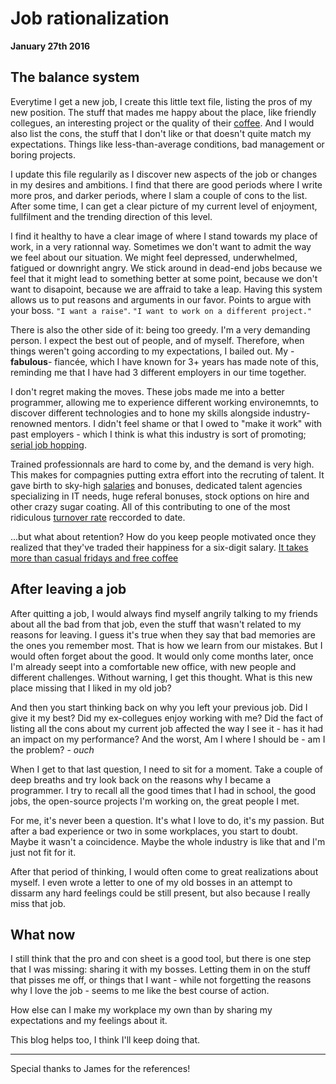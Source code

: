 # Job rationalization

**January 27th 2016**

## The balance system

Everytime I get a new job, I create this little text file, listing the pros of my new position. The stuff that mades me happy about the place, like friendly collegues, an interesting project or the quality of their [coffee](http://www.businessinsider.com/the-one-office-perk-you-must-splurge-on-2011-3). And I would also list the cons, the stuff that I don't like or that doesn't quite match my expectations. Things like less-than-average conditions, bad management or boring projects. 

I update this file regularily as I discover new aspects of the job or changes in my desires and ambitions. I find that there are good periods where I write more pros, and darker periods, where I slam a couple of cons to the list. After some time, I can get a clear picture of my current level of enjoyment, fullfilment and the trending direction of this level.

I find it healthy to have a clear image of where I stand towards my place of work, in a very rationnal way. Sometimes we don't want to admit the way we feel about our situation. We might feel depressed, underwhelmed, fatigued or downright angry. We stick around in dead-end jobs because we feel that it might lead to something better at some point, because we don't want to disapoint, because we are affraid to take a leap. Having this system allows us to put reasons and arguments in our favor. Points to argue with your boss. `"I want a raise"`. `"I want to work on a different project."`

There is also the other side of it: being too greedy. I'm a very demanding person. I expect the best out of people, and of myself. Therefore, when things weren't going according to my expectations, I bailed out. My -**fabulous**- fiancée, which I have known for 3+ years has made note of this, reminding me that I have had 3 different employers in our time together. 

I don't regret making the moves. These jobs made me into a better programmer, allowing me to experience different working environemnts, to discover different technologies and to hone my skills alongside industry-renowned mentors. I didn't feel shame or that I owed to "make it work" with past employers - which I think is what this industry is sort of promoting; [serial job hopping](http://www.cnbc.com/2015/09/15/job-hopping-can-boost-your-career-if-you-do-it-right.html). 

Trained professionnals are hard to come by, and the demand is very high. This makes for compagnies putting extra effort into the recruting of talent. It gave birth to sky-high [salaries](http://www.worldsalaries.org/computerprogrammer.shtml) and bonuses, dedicated talent agencies specializing in IT needs, huge referal bonuses, stock options on hire and other crazy sugar coating. All of this contributing to one of the most ridiculous [turnover rate](http://www.techrepublic.com/blog/career-management/tech-companies-have-highest-turnover-rate/) reccorded to date.

...but what about retention? How do you keep people motivated once they realized that they've traded their happiness for a six-digit salary. 
[It takes more than casual fridays and free coffee](http://www.amazon.com/Takes-More-Casual-Fridays-Coffee/dp/1137526947/ref=sr_1_1?ie=UTF8&qid=1453941721)

## After leaving a job

After quitting a job, I would always find myself angrily talking to my friends about all the bad from that job, even the stuff that wasn't related to my reasons for leaving. I guess it's true when they say that bad memories are the ones you remember most. That is how we learn from our mistakes. But I would often forget about the good. It would only come months later, once I'm already seept into a comfortable new office, with new people and different challenges. Without warning, I get this thought. What is this new place missing that I liked in my old job? 

And then you start thinking back on why you left your previous job. Did I give it my best? Did my ex-collegues enjoy working with me? Did the fact of listing all the cons about my current job affected the way I see it - has it had an impact on my performance? And the worst, Am I where I should be - am I the problem? - *ouch*

When I get to that last question, I need to sit for a moment. Take a couple of deep breaths and try look back on the reasons why I became a programmer. I try to recall all the good times that I had in school, the good jobs, the open-source projects I'm working on, the great people I met.

For me, it's never been a question. It's what I love to do, it's my passion. But after a bad experience or two in some workplaces, you start to doubt. Maybe it wasn't a coincidence. Maybe the whole industry is like that and I'm just not fit for it.

After that period of thinking, I would often come to great realizations about myself. I even wrote a letter to one of my old bosses in an attempt to dissarm any hard feelings could be still present, but also because I really miss that job.

## What now

I still think that the pro and con sheet is a good tool, but there is one step that I was missing: sharing it with my bosses. Letting them in on the stuff that pisses me off, or things that I want - while not forgetting the reasons why I love the job - seems to me like the best course of action.

How else can I make my workplace my own than by sharing my expectations and my feelings about it.



This blog helps too, I think I'll keep doing that.

---

Special thanks to James for the references!